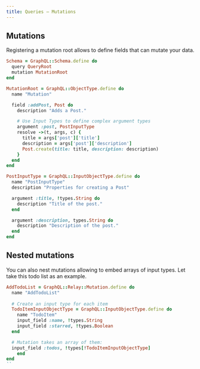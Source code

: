 ```yaml
---
title: Queries — Mutations
---
```


## Mutations

Registering a mutation root allows to define fields that can mutate your data.

```ruby
Schema = GraphQL::Schema.define do
  query QueryRoot
  mutation MutationRoot
end

MutationRoot = GraphQL::ObjectType.define do
  name "Mutation"

  field :addPost, Post do
    description "Adds a Post."

    # Use Input Types to define complex argument types
    argument :post, PostInputType
    resolve ->(t, args, c) {
      title = args['post']['title']
      description = args['post']['description']
      Post.create(title: title, description: description)
    }
  end
end

PostInputType = GraphQL::InputObjectType.define do
  name "PostInputType"
  description "Properties for creating a Post"

  argument :title, !types.String do
    description "Title of the post."
  end

  argument :description, types.String do
    description "Description of the post."
  end
end
```

## Nested mutations

You can also nest mutations allowing to embed arrays of input types. Let take this todo list
as an example.

```ruby
AddTodoList = GraphQL::Relay::Mutation.define do
  name "AddTodoList"
 
  # Create an input type for each item
  TodoItemInputObjectType = GraphQL::InputObjectType.define do
    name "TodoItem"
    input_field :name, !types.String
    input_field :starred, !types.Boolean
  end

  # Mutation takes an array of them:
  input_field :todos, !types[!TodoItemInputObjectType]
    end
end
``
